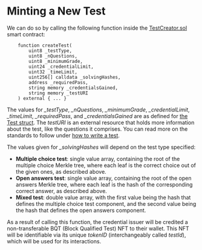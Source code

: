 # Minting a New Test

We can do so by calling the following function inside the [TestCreator.sol](../../../contracts/TestCreator.sol) smart contract:
```
    function createTest(
        uint8 _testType,
        uint8 _nQuestions,
        uint8 _minimumGrade,
        uint24 _credentialLimit,
        uint32 _timeLimit,
        uint256[] calldata _solvingHashes,
        address _requiredPass,
        string memory _credentialsGained,
        string memory _testURI
    ) external { ... }
```

The values for *_testType*, *_nQuestions*, *_minimumGrade*, *_credentialLimit*, *_timeLimit*, *_requiredPass*, and *_credentialsGained* are as defined for [the Test struct](../bq-tests/the-test-struct.md). The *_testURI_* is an external resource that holds more information about the test, like the questions it comprises. You can read more on the standards to follow under [how to write a test](./test-URI.md).

The values given for *_solvingHashes* will depend on the test type specified:
- **Multiple choice test**: single value array, containing the root of the multiple choice Merkle tree, where each leaf is the correct choice out of the given ones, as described above.
- **Open answers test**: single value array, containing the root of the open answers Merkle tree, where each leaf is the hash of the corresponding correct answer, as described above.
- **Mixed test**: double value array, with the first value being the hash that defines the multiple choice test component, and the second value being the hash that defines the open answers component.

As a result of calling this function, the credential issuer will be credited a non-transferable BQT (Block Qualified Test) NFT to their wallet. This NFT will be identifiable via its unique *tokenID* (interchangeably called *testId*), which will be used for its interactions.